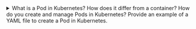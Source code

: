 <details>
  <summary>What is a Pod in Kubernetes? How does it differ from a container? How do you create and manage Pods in Kubernetes? Provide an example of a YAML file to create a Pod in Kubernetes.
</summary>
  
  In Kubernetes, a Pod is the smallest deployable unit that can be created and managed. A Pod is a logical host for one or more containers that share the same network namespace, which means they can communicate with each other using **`localhost`**. A Pod is the basic building block of a Kubernetes application, and multiple Pods can be deployed across a cluster to form a distributed application.

  A Pod differs from a container in that a container is a single running instance of an image, while a Pod can contain one or more containers that share the same network and storage resources. Containers within a Pod are tightly coupled and share the same lifecycle, meaning they are scheduled, started, stopped, and deleted together.

  To create and manage Pods in Kubernetes, you can use YAML manifests or command-line tools like **`kubectl`**. A YAML manifest is a file that describes the desired state of a Kubernetes resource, such as a Pod. The manifest includes information like the container image, container ports, environment variables, and other configuration details.

  Here is an example YAML file that creates a simple Pod with a single container:

  ```yaml
  apiVersion: v1
  kind: Pod
  metadata:
    name: my-pod
  spec:
    containers:
    - name: my-container
      image: nginx
      ports:
      - containerPort: 80
  ```

  This manifest creates a Pod named **`my-pod`** with a single container named **`my-container`**. The container uses the **`nginx`** image and exposes port 80. To create the Pod, you can run the following command:

  ```bash
  kubectl apply -f pod.yaml
  ```

  This will create the Pod and start the container. To view the status of the Pod, you can run:

  ```bash
  kubectl get pods
  ```

  This will display a list of all Pods in the current namespace, including the **`my-pod`** Pod that we just created. You can also view more detailed information about the Pod, including its status, by running:

  ```bash
  kubectl describe pod my-pod
  ```

  This will display information about the Pod's containers, IP address, events, and more.
  
</details>